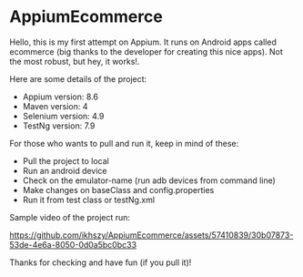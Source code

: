 # AppiumEcommerce

Hello, this is my first attempt on Appium. It runs on Android apps called ecommerce (big thanks to the developer for creating this nice apps). Not the most robust, but hey, it works!.

Here are some details of the project:
- Appium version: 8.6
- Maven version: 4
- Selenium version: 4.9
- TestNg version: 7.9

For those who wants to pull and run it, keep in mind of these:
- Pull the project to local
- Run an android device
- Check on the emulator-name (run adb devices from command line)
- Make changes on baseClass and config.properties
- Run it from test class or testNg.xml

Sample video of the project run:


https://github.com/ikhszy/AppiumEcommerce/assets/57410839/30b07873-53de-4e6a-8050-0d0a5bc0bc33


Thanks for checking and have fun (if you pull it)!
